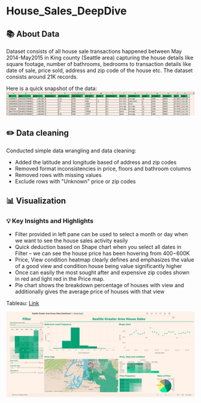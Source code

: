 #  House_Sales_DeepDive

## 📚 About Data
Dataset consists of all house sale transactions happened between May 2014-May2015 in King county (Seattle area) capturing the house details like square footage, number of bathrooms, bedrooms to transaction details like date of sale, price sold, address and zip code of the house etc. The dataset consists around 21K records.

Here is a quick snapshot of the data:
![Data Screenshot](https://github.com/dipshisingh31/House_Sales_DeepDive/blob/main/House%20Data.JPG)

## ✏️ Data cleaning

Conducted simple data wrangling and data cleaning:
- Added the latitude and longitude based of address and zip codes
- Removed format inconsistencies in price, floors and bathroom columns
- Removed rows with missing values
- Exclude rows with "Unknown" price or zip codes 

## 📊 Visualization

### 💡 Key Insights and Highlights

- Filter provided in left pane can be used to select a month or day when we want to see the house sales activity easily
- Quick deduction based on Shape chart when you select all dates in Filter – we can see the house price has been hovering from $400-$600K
- Price, View condition heatmap clearly defines and emphasizes the value of a good view and condition house being value significantly higher
- Once can easily the most sought after and expensive zip codes shown in red and light red in the Price map.
- Pie chart shows the breakdown percentage of houses with view and additionally gives the average price of houses with that view 

Tableau: [Link](https://public.tableau.com/shared/BWP5M28GS?:display_count=n&:origin=viz_share_link)

![Unicorn Tableau Dashboard](https://github.com/dipshisingh31/House_Sales_DeepDive/blob/main/Tableau_Screenshot.JPG)



